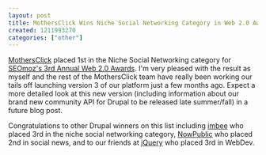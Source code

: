 ```yaml
---
layout: post
title: MothersClick Wins Niche Social Networking Category in Web 2.0 Awards
created: 1211993270
categories: ["other"]
---
```

<a href="http://www.mothersclick.com/">MothersClick</a> placed 1st in the Niche Social Networking category for <a href="http://www.seomoz.org/web2.0">SEOmoz's 3rd Annual Web 2.0 Awards</a>. I'm very pleased with the result as myself and the rest of the MothersClick team have really been working our tails off launching version 3 of our platform just a few months ago. Expect a more detailed look at this new version (including information about our brand new community API for Drupal to be released late summer/fall) in a future blog post.

Congratulations to other Drupal winners on this list including <a href="http://www.imbee.com/">imbee</a> who placed 3rd in the niche social networking category, <a href="http://www.nowpublic.com/">NowPublic</a> who placed 2nd in social news, and to our friends at <a href="http://jquery.com/">jQuery</a> who placed 3rd in WebDev.
